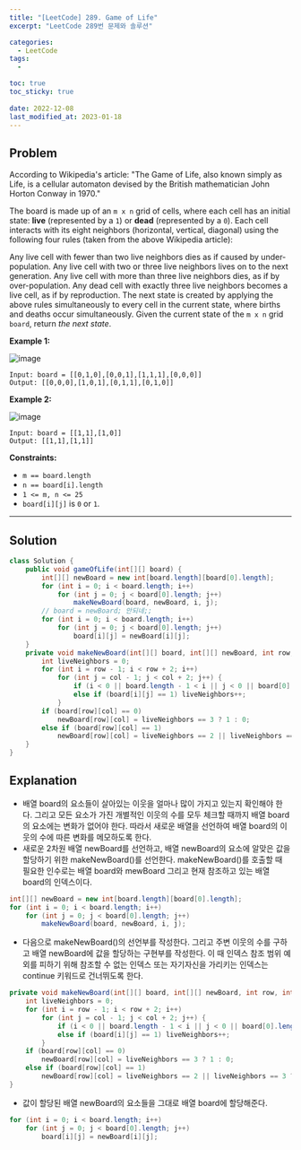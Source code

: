 ```yaml
---
title: "[LeetCode] 289. Game of Life"
excerpt: "LeetCode 289번 문제와 솔루션"

categories:
  - LeetCode
tags:
  - 

toc: true
toc_sticky: true
 
date: 2022-12-08
last_modified_at: 2023-01-18
---
```

## **Problem**
According to Wikipedia's article: "The Game of Life, also known simply as Life, is a cellular automaton devised by the British mathematician John Horton Conway in 1970."

The board is made up of an `m x n` grid of cells, where each cell has an initial state: **live** (represented by a `1`) or **dead** (represented by a `0`). Each cell interacts with its eight neighbors (horizontal, vertical, diagonal) using the following four rules (taken from the above Wikipedia article):

Any live cell with fewer than two live neighbors dies as if caused by under-population.
Any live cell with two or three live neighbors lives on to the next generation.
Any live cell with more than three live neighbors dies, as if by over-population.
Any dead cell with exactly three live neighbors becomes a live cell, as if by reproduction.
The next state is created by applying the above rules simultaneously to every cell in the current state, where births and deaths occur simultaneously. Given the current state of the `m x n` grid `board`, return *the next state*.


**Example 1:**

![image](https://user-images.githubusercontent.com/107045604/206337286-4012aa4e-602e-442f-874d-5b3c38b3e5c6.png)
```
Input: board = [[0,1,0],[0,0,1],[1,1,1],[0,0,0]]
Output: [[0,0,0],[1,0,1],[0,1,1],[0,1,0]]
```
**Example 2:**

![image](https://user-images.githubusercontent.com/107045604/206337298-3df7904c-6b25-4020-8cb8-3de056cffb29.png)
```
Input: board = [[1,1],[1,0]]
Output: [[1,1],[1,1]]
```
**Constraints:**
- `m == board.length`
- `n == board[i].length`
- `1 <= m, n <= 25`
- `board[i][j]` is `0` or `1`.

---
## **Solution**
```java
class Solution {
    public void gameOfLife(int[][] board) {
        int[][] newBoard = new int[board.length][board[0].length];
        for (int i = 0; i < board.length; i++)
            for (int j = 0; j < board[0].length; j++)
                makeNewBoard(board, newBoard, i, j);
        // board = newBoard; 안되네;;
        for (int i = 0; i < board.length; i++)
            for (int j = 0; j < board[0].length; j++)
                board[i][j] = newBoard[i][j];
    }
    private void makeNewBoard(int[][] board, int[][] newBoard, int row, int col) {
        int liveNeighbors = 0;
        for (int i = row - 1; i < row + 2; i++)
            for (int j = col - 1; j < col + 2; j++) {
                if (i < 0 || board.length - 1 < i || j < 0 || board[0].length - 1 < j || i == row && j == col) continue;
                else if (board[i][j] == 1) liveNeighbors++;
            }
        if (board[row][col] == 0)
            newBoard[row][col] = liveNeighbors == 3 ? 1 : 0;
        else if (board[row][col] == 1)
            newBoard[row][col] = liveNeighbors == 2 || liveNeighbors == 3 ? 1 : 0;
    }
}
```
## **Explanation**
- 배열 board의 요소들이 살아있는 이웃을 얼마나 많이 가지고 있는지 확인해야 한다. 그리고 모든 요소가 가진 개별적인 이웃의 수를 모두 체크할 때까지 배열 board의 요소에는 변화가 없어야 한다. 따라서 새로운 배열을 선언하여 배열 board의 이웃의 수에 따른 변화를 메모하도록 한다.
- 새로운 2차원 배열 newBoard를 선언하고, 배열 newBoard의 요소에 알맞은 값을 할당하기 위한 makeNewBoard()를 선언한다. makeNewBoard()를 호출할 때 필요한 인수로는 배열 board와 mewBoard 그리고 현재 참조하고 있는 배열 board의 인덱스이다.
```java
int[][] newBoard = new int[board.length][board[0].length];
for (int i = 0; i < board.length; i++)
    for (int j = 0; j < board[0].length; j++)
        makeNewBoard(board, newBoard, i, j);
```
- 다음으로 makeNewBoard()의 선언부를 작성한다. 그리고 주변 이웃의 수를 구하고 배열 newBoard에 값을 할당하는 구현부를 작성한다. 이 때 인덱스 참조 범위 예외를 피하기 위해 참조할 수 없는 인덱스 또는 자기자신을 가리키는 인덱스는 continue 키워드로 건너뛰도록 한다.
```java
private void makeNewBoard(int[][] board, int[][] newBoard, int row, int col) {
    int liveNeighbors = 0;
    for (int i = row - 1; i < row + 2; i++)
        for (int j = col - 1; j < col + 2; j++) {
            if (i < 0 || board.length - 1 < i || j < 0 || board[0].length - 1 < j || i == row && j == col) continue;
            else if (board[i][j] == 1) liveNeighbors++;
        }
    if (board[row][col] == 0)
        newBoard[row][col] = liveNeighbors == 3 ? 1 : 0;
    else if (board[row][col] == 1)
        newBoard[row][col] = liveNeighbors == 2 || liveNeighbors == 3 ? 1 : 0;
}
```
- 값이 할당된 배열 newBoard의 요소들을 그대로 배열 board에 할당해준다.
```java
for (int i = 0; i < board.length; i++)
    for (int j = 0; j < board[0].length; j++)
        board[i][j] = newBoard[i][j];
```